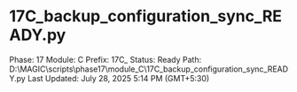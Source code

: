 # 17C_backup_configuration_sync_READY.py

Phase: 17
Module: C
Prefix: 17C_
Status: Ready
Path: D:\MAGIC\scripts\phase17\module_C\17C_backup_configuration_sync_READY.py
Last Updated: July 28, 2025 5:14 PM (GMT+5:30)